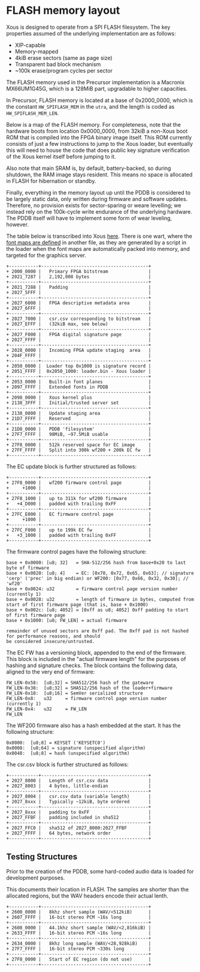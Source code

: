 # FLASH memory layout

Xous is designed to operate from a SPI FLASH filesystem. The key properties assumed of the
underlying implementation are as follows:

- XIP-capable
- Memory-mapped
- 4kiB erase sectors (same as page size)
- Transparent bad block mechanism
- ~100k erase/program cycles per sector

The FLASH memory used in the Precursor implementation is a Macronix MX66UM1G45G, which
is a 128MiB part, upgradable to higher capacities.

In Precursor, FLASH memory is located at a base of 0x2000_0000, which is the constant
`HW_SPIFLASH_MEM` in the `utra`, and the length is coded as `HW_SPIFLASH_MEM_LEN`.

Below is a map of the FLASH memory. For completeness, note that the hardware
boots from location 0x0000_0000, from 32kiB a non-Xous boot ROM that is compiled into
the FPGA binary image itself. This ROM currently consists of just a few instructions
to jump to the Xous loader, but eventually this will need to house the code that does
public key signature verification of the Xous kernel itself before jumping to it.

Also note that main SRAM is, by default, battery-backed, so during shutdown, the RAM
image stays resident. This means no space is allocated in FLASH for hibernation or standby.

Finally, everything in the memory layout up until the PDDB is considered to be largely
static data, only written during firmware and software updates. Therefore, no provision
exists for sector-sparing or weare levelling; we instead rely on the 100k-cycle write
endurance of the underlying hardware. The PDDB itself will have to implement some form
of wear leveling, however.

The table below is transcribed into Xous [here](https://github.com/betrusted-io/xous-core/blob/main/xous-rs/src/definitions.rs#L14).
There is one wart, where the [font maps are defined](https://github.com/betrusted-io/xous-core/blob/main/services/graphics-server/src/fontmap.rs) in another file, as they are generated by a script in the loader when the font maps are automatically packed into memory, and targeted for the graphics server.

```
+-----------+----------------------------------------+
+ 2000_0000 |   Primary FPGA bitstream               |
+ 2021_7287 |   2,192,008 bytes                      |
+-----------+----------------------------------------+
+ 2021_7288 |   Padding                              |
+ 2027_5FFF |                                        |
+-----------+----------------------------------------+
+ 2027_6000 |   FPGA descriptive metadata area       |
+ 2027_6FFF |                                        |
+-----------+----------------------------------------+
+ 2027_7000 |   csr.csv corresponding to bitstream   |
+ 2027_EFFF |   (32kiB max, see below)               |
+-----------+----------------------------------------+
+ 2027_F000 |   FPGA digital signature page          |
+ 2027_FFFF |                                        |
+-----------+----------------------------------------+
+ 2028_0000 |   Incoming FPGA update staging  area   |
+ 204F_FFFF |                                        |
+-----------+----------------------------------------+
+ 2050_0000 |  Loader top 0x1000 is signature record |
+ 2051_FFFF |  0x2050_1000: loader.bin - Xous loader |
+-----------+----------------------------------------+
+ 2053_0000 |   Built-in font planes                 |
+ 2097_FFFF |   Extended fonts in PDDB               |
+-----------+----------------------------------------+
+ 2098_0000 |   Xous kernel plus                     |
+ 2138_3FFF |   Initial/trusted server set           |
+-----------+----------------------------------------+
+ 2138_0000 |   Update staging area                  |
+ 21D7_FFFF |   Reserved                             |
+-----------+----------------------------------------+
+ 21D8_0000 |   PDDB 'filesystem'                    |
+ 27F7_FFFF |   98MiB, ~97.5MiB usable               |
+-----------+----------------------------------------+
+ 27F8_0000 |   512k reserved space for EC image     |
+ 27FF_FFFF |   Split into 300k wf200 + 200k EC fw   |
+-----------+----------------------------------------+

```
The EC update block is further structured as follows:
```
+-----------+----------------------------------------+
+ 27F8_0000 |   wf200 firmware control page          |
+     +1000 |                                        |
+-----------+----------------------------------------+
+ 27F8_1000 |   up to 311k for wf200 firmware        |
+   +4_D000 |   padded with trailing 0xFF            |
+-----------+----------------------------------------+
+ 27FC_E000 |   EC firmware control page             |
+     +1000 |                                        |
+-----------+----------------------------------------+
+ 27FC_F000 |   up to 199k EC fw                     |
+   +3_1000 |   padded with trailing 0xFF            |
+-----------+----------------------------------------+

```

The firmware control pages have the following structure:
```
base + 0x0000: [u8; 32]   = SHA-512/256 hash from base+0x20 to last byte of firmware
base + 0x0020: [u8; 4]    = EC: [0x70, 0x72, 0x65, 0x63]; // signature 'cerp' ('prec' in big endian) or WF200: [0x77, 0x66, 0x32, 0x30]; // 'wf20'
base + 0x0024: u32        = firmware control page version number (currently 1)
base + 0x0028: u32        = length of firmware in bytes, computed from start of first firmware page (that is, base + 0x1000)
base + 0x002c: [u8; 4052] = [0xff as u8; 4052] 0xff padding to start of first firmware page
base + 0x1000: [u8; FW_LEN] = actual firmware

remainder of unused sectors are 0xff pad. The 0xff pad is not hashed for performance reasons, and should
be considered insecure/untrusted.
```

The EC FW has a versioning block, appended to the end of the firmware. This block is included in the "actual firmware length" for the purposes of hashing and signature checks. The block contains the following data, aligned to the very end of firmware:
```
FW_LEN-0x58:  [u8;32] = SHA512/256 hash of the gateware
FW_LEN-0x38:  [u8;32] = SHA512/256 hash of the loader+firmware
FW_LEN-0x18:  [u8;16] = SemVer serialized structure
FW_LEN-0x8:   u32     = firmware control page version number (currently 1)
FW_LEN-0x4:   u32     = FW_LEN
FW_LEN
```

The WF200 firmware also has a hash embedded at the start. It has the following structure:
```
0x0000:  [u8;8] = KEYSET ('KEYSETC0')
0x0008:  [u8;64] = signature (unspecified algorithm)
0x0048:  [u8;8] = hash (unspecified algorithm)
```

The csr.csv block is further structured as follows:

```
+-----------+----------------------------------------+
+ 2027_8000 |   Length of csr.csv data               |
+ 2027_8003 |   4 bytes, little-endian               |
+-----------+----------------------------------------+
+ 2027_8004 |   csr.csv data (variable length)       |
+ 2027_8xxx |   Typically ~12kiB, byte ordered       |
+-----------+----------------------------------------+
+ 2027_8xxx |   padding to 0xFF                      |
+ 2027_FFBF |   padding included in sha512           |
+-----------+----------------------------------------+
+ 2027_FFC0 |   sha512 of 2027_8000:2027_FFBF        |
+ 2027_FFFF |   64 bytes, network order              |
+-----------+----------------------------------------+
```

## Testing Structures

Prior to the creation of the PDDB, some hard-coded audio data is loaded for development purposes.

This documents their location in FLASH. The samples are shorter than the allocated regions, but the WAV headers encode their actual lenth.

```
+-----------+----------------------------------------+
+ 2600_0000 |   8khz short sample (WAV/<512kiB)      |
+ 2607_FFFF |   16-bit stereo PCM ~16s long          |
+-----------+----------------------------------------+
+ 2608_0000 |   44.1khz short sample (WAV/<2,816kiB) |
+ 2633_FFFF |   16-bit stereo PCM ~16s long          |
+-----------+----------------------------------------+
+ 2634_0000 |   8khz long sample (WAV/<28,928kiB)    |
+ 27F7_FFFF |   16-bit stereo PCM ~330s long         |
+-----------+----------------------------------------+
+ 27F8_0000 |   Start of EC region (do not use)      |
+-----------+----------------------------------------+
```
